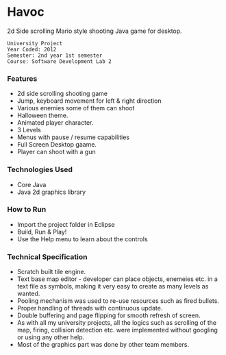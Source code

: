 # Havoc
2d Side scrolling Mario style shooting Java game for desktop.

````
University Project
Year Coded: 2012
Semester: 2nd year 1st semester
Course: Software Development Lab 2
````

### Features

- 2d side scrolling shooting game
- Jump, keyboard movement for left & right direction
- Various enemies some of them can shoot
- Halloween theme.
- Animated player character.
- 3 Levels
- Menus with pause / resume capabilities
- Full Screen Desktop gaame.
- Player can shoot with a gun

### Technologies Used
- Core Java
- Java 2d graphics library

### How to Run
- Import the project folder in Eclipse
- Build, Run & Play!
- Use the Help menu to learn about the controls


### Technical Specification

- Scratch built tile engine.
- Text base map editor - developer can place objects, enemeies etc. in a text file as symbols, making it very easy to create as many levels as wanted.
- Pooling mechanism was used to re-use resources such as fired bullets.
- Proper handling of threads with continuous update.
- Double buffering and page flipping for smooth refresh of screen.
- As with all my university projects, all the logics such as scrolling of the map, firing, collision detection etc. were implemented without googling or using any other help.
- Most of the graphics part was done by other team members.
